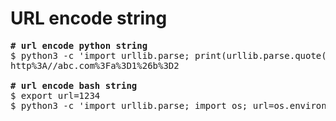 # URL encode string
<pre>
<b># url encode python string</b>
$ python3 -c 'import urllib.parse; print(urllib.parse.quote("http://abc.com?a=1&b=2"))'
http%3A//abc.com%3Fa%3D1%26b%3D2

<b># url encode bash string</b>
$ export url=1234
$ python3 -c 'import urllib.parse; import os; url=os.environ["url"]; print(urllib.parse.quote(url))'
</pre>
